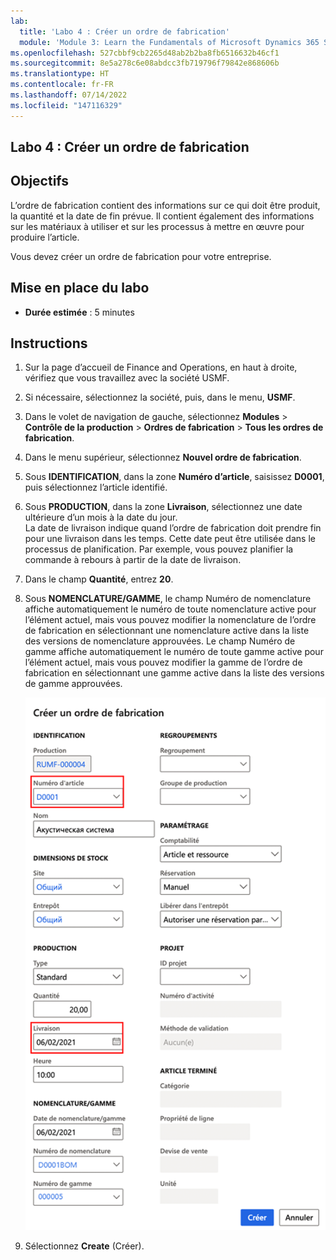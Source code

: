 ```yaml
---
lab:
  title: 'Labo 4 : Créer un ordre de fabrication'
  module: 'Module 3: Learn the Fundamentals of Microsoft Dynamics 365 Supply Chain Management'
ms.openlocfilehash: 527cbbf9cb2265d48ab2b2ba8fb6516632b46cf1
ms.sourcegitcommit: 8e5a278c6e08abdcc3fb719796f79842e868606b
ms.translationtype: HT
ms.contentlocale: fr-FR
ms.lasthandoff: 07/14/2022
ms.locfileid: "147116329"
---
```

## <a name="lab-4---create-a-production-order"></a>Labo 4 : Créer un ordre de fabrication

## <a name="objectives"></a>Objectifs

L’ordre de fabrication contient des informations sur ce qui doit être produit, la quantité et la date de fin prévue. Il contient également des informations sur les matériaux à utiliser et sur les processus à mettre en œuvre pour produire l’article.

Vous devez créer un ordre de fabrication pour votre entreprise.

## <a name="lab-setup"></a>Mise en place du labo

   - **Durée estimée** : 5 minutes

## <a name="instructions"></a>Instructions

1. Sur la page d’accueil de Finance and Operations, en haut à droite, vérifiez que vous travaillez avec la société USMF.

1. Si nécessaire, sélectionnez la société, puis, dans le menu, **USMF**.

1. Dans le volet de navigation de gauche, sélectionnez **Modules** > **Contrôle de la production** > **Ordres de fabrication** > **Tous les ordres de fabrication**.

1. Dans le menu supérieur, sélectionnez **Nouvel ordre de fabrication**.

1. Sous **IDENTIFICATION**, dans la zone **Numéro d’article**, saisissez **D0001**, puis sélectionnez l’article identifié.

1. Sous **PRODUCTION**, dans la zone **Livraison**, sélectionnez une date ultérieure d’un mois à la date du jour.  
    La date de livraison indique quand l’ordre de fabrication doit prendre fin pour une livraison dans les temps. Cette date peut être utilisée dans le processus de planification. Par exemple, vous pouvez planifier la commande à rebours à partir de la date de livraison.

1. Dans le champ **Quantité**, entrez **20**.

1. Sous **NOMENCLATURE/GAMME**, le champ Numéro de nomenclature affiche automatiquement le numéro de toute nomenclature active pour l’élément actuel, mais vous pouvez modifier la nomenclature de l’ordre de fabrication en sélectionnant une nomenclature active dans la liste des versions de nomenclature approuvées. Le champ Numéro de gamme affiche automatiquement le numéro de toute gamme active pour l’élément actuel, mais vous pouvez modifier la gamme de l’ordre de fabrication en sélectionnant une gamme active dans la liste des versions de gamme approuvées.

    ![Capture d’écran montrant le volet Créer un ordre de fabrication complet](./media/lp1-m4-new-production-order-pane.png)

1. Sélectionnez **Create** (Créer).
